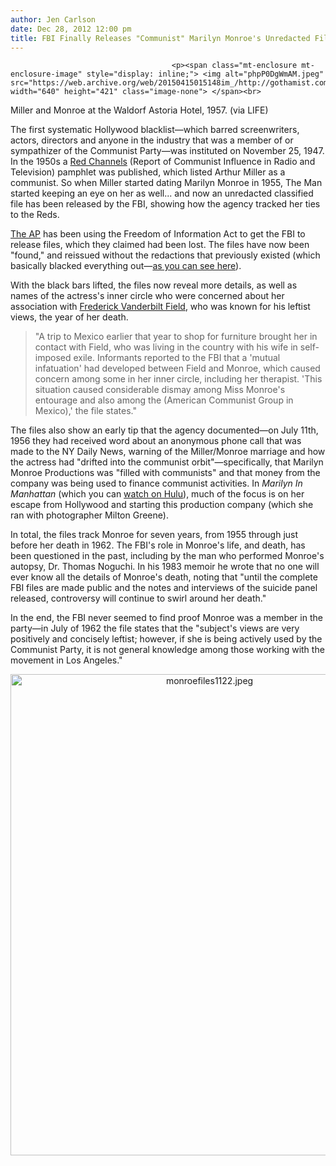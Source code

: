 ```yaml
---
author: Jen Carlson
date: Dec 28, 2012 12:00 pm
title: FBI Finally Releases "Communist" Marilyn Monroe's Unredacted Files
---
```


	
										<p><span class="mt-enclosure mt-enclosure-image" style="display: inline;"> <img alt="phpP0DgWmAM.jpeg" src="https://web.archive.org/web/20150415015148im_/http://gothamist.com/attachments/arts_jen/phpP0DgWmAM.jpeg" width="640" height="421" class="image-none"> </span><br>
<span class="photo_caption">Miller and Monroe at the Waldorf Astoria Hotel, 1957. (via LIFE)</span></p>

<p>The first systematic Hollywood blacklist&#x2014;which barred screenwriters, actors, directors and anyone in the industry that was a member of or sympathizer of the Communist Party&#x2014;was instituted on November 25, 1947. In the 1950s a <a href="https://web.archive.org/web/20150415015148/http://en.wikipedia.org/wiki/Red_Channels">Red Channels</a> (Report of Communist Influence in Radio and Television) pamphlet was published, which listed Arthur Miller as a communist. So when Miller started dating Marilyn Monroe in 1955, The Man started keeping an eye on her as well... and now an unredacted classified file has been released by the FBI, showing how the agency tracked her ties to the Reds.</p>

<p><a href="https://web.archive.org/web/20150415015148/http://www.google.com/hostednews/ap/article/ALeqM5jZ82W8RAWqAi5zqYXxUSLOVE-h9A?docId=1e8fab7c454049e2a48cf341c5811c55">The AP</a> has been using the Freedom of Information Act to get the FBI to release files, which they claimed had been lost. The files have now been &quot;found,&quot; and reissued without the redactions that previously existed (which basically blacked everything out&#x2014;<a href="https://web.archive.org/web/20150415015148/http://vault.fbi.gov/Marilyn%20Monroe/Marilyn%20Monroe%20Part%202%20of%202/view">as you can see here</a>). </p>

<p>With the black bars lifted, the files now reveal more details, as well as names of the actress&apos;s inner circle who were concerned about her association with <a href="https://web.archive.org/web/20150415015148/http://en.wikipedia.org/wiki/Frederick_Vanderbilt_Field">Frederick Vanderbilt Field</a>, who was known for his leftist views, the year of her death.</p><blockquote>&quot;A trip to Mexico earlier that year to shop for furniture brought her in contact with Field, who was living in the country with his wife in self-imposed exile. Informants reported to the FBI that a &apos;mutual infatuation&apos; had developed between Field and Monroe, which caused concern among some in her inner circle, including her therapist. &apos;This situation caused considerable dismay among Miss Monroe&apos;s entourage and also among the (American Communist Group in Mexico),&apos; the file states.&quot;</blockquote>The files also show an early tip that the agency documented&#x2014;on July 11th, 1956 they had received word about an anonymous phone call that was made to the NY Daily News, warning of the Miller/Monroe marriage and how the actress had &quot;drifted into the communist orbit&quot;&#x2014;specifically, that Marilyn Monroe Productions was &quot;filled with communists&quot; and that money from the company was being used to finance communist activities. In <em>Marilyn In Manhattan</em> (which you can <a href="https://web.archive.org/web/20150415015148/http://www.hulu.com/watch/387408">watch on Hulu</a>), much of the focus is on her escape from Hollywood and starting this production company (which she ran with photographer Milton Greene).<p></p>

<p>In total, the files track Monroe for seven years, from 1955 through just before her death in 1962. The FBI&apos;s role in Monroe&apos;s life, and death, has been questioned in the past, including by the man who performed Monroe&apos;s autopsy, Dr. Thomas Noguchi. In his 1983 memoir he wrote that no one will ever know all the details of Monroe&apos;s death, noting that &quot;until the complete FBI files are made public and the notes and interviews of the suicide panel released, controversy will continue to swirl around her death.&quot;</p>

<p>In the end, the FBI never seemed to find proof Monroe was a member in the party&#x2014;in July of 1962 the file states that the &quot;subject&apos;s views are very positively and concisely leftist; however, if she is being actively used by the Communist Party, it is not general knowledge among those working with the movement in Los Angeles.&quot;</p>

<center><span class="mt-enclosure mt-enclosure-image" style="display: inline;"> <img alt="monroefiles1122.jpeg" src="https://web.archive.org/web/20150415015148im_/http://gothamist.com/attachments/arts_jen/monroefiles1122.jpeg" width="621" height="770" class="image-none"> </span></center>					
										
									
				
